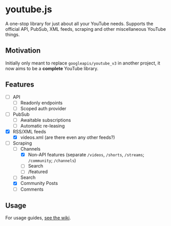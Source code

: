 # youtube.js

A one-stop library for just about all your YouTube needs. Supports the official API, PubSub, XML feeds, scraping and other miscellaneous YouTube things.

## Motivation

Initially only meant to replace `googleapis/youtube_v3` in another project, it now aims to be a **complete** YouTube library.

## Features

- [ ] API
  - [ ] Readonly endpoints
  - [ ] Scoped auth provider
- [ ] PubSub
  - [ ] Awaitable subscriptions
  - [ ] Automatic re-leasing
- [x] RSS/XML feeds
  - [x] videos.xml (are there even any other feeds?)
- [ ] Scraping
  - [ ] Channels
    - [x] Non-API features (separate `/videos`, `/shorts`, `/streams`; `/community`; `/channels`)
    - [ ] Search
    - [ ] /featured
  - [ ] Search
  - [x] Community Posts
  - [ ] Comments

## Usage

For usage guides, [see the wiki](https://github.com/Mampfinator/youtube.js/wiki).

